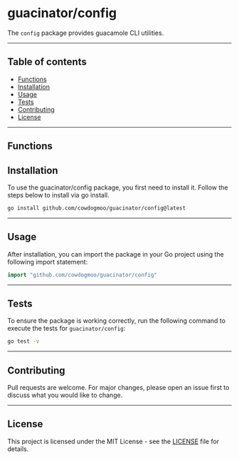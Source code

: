 # guacinator/config

The `config` package provides guacamole CLI utilities.

---

## Table of contents

- [Functions](#functions)
- [Installation](#installation)
- [Usage](#usage)
- [Tests](#tests)
- [Contributing](#contributing)
- [License](#license)

---

## Functions

## Installation

To use the guacinator/config package, you first need to install it.
Follow the steps below to install via go install.

```bash
go install github.com/cowdogmoo/guacinator/config@latest
```

---

## Usage

After installation, you can import the package in your Go project
using the following import statement:

```go
import "github.com/cowdogmoo/guacinator/config"
```

---

## Tests

To ensure the package is working correctly, run the following
command to execute the tests for `guacinator/config`:

```bash
go test -v
```

---

## Contributing

Pull requests are welcome. For major changes,
please open an issue first to discuss what
you would like to change.

---

## License

This project is licensed under the MIT
License - see the [LICENSE](https://github.com/CowDogMoo/guacinator/blob/main/LICENSE)
file for details.

